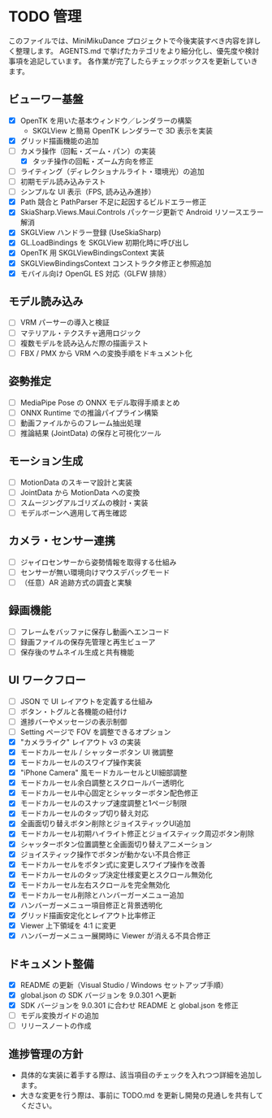 # TODO 管理

このファイルでは、MiniMikuDance プロジェクトで今後実装すべき内容を詳しく整理します。
AGENTS.md で挙げたカテゴリをより細分化し、優先度や検討事項を追記しています。
各作業が完了したらチェックボックスを更新していきます。

## ビューワー基盤
- [x] OpenTK を用いた基本ウィンドウ／レンダラーの構築
   - SKGLView と簡易 OpenTK レンダラーで 3D 表示を実装
- [x] グリッド描画機能の追加
- [ ] カメラ操作（回転・ズーム・パン）の実装
  - [x] タッチ操作の回転・ズーム方向を修正
- [ ] ライティング（ディレクショナルライト・環境光）の追加
- [ ] 初期モデル読み込みテスト
- [ ] シンプルな UI 表示（FPS, 読み込み進捗）
- [x] Path 競合と PathParser 不足に起因するビルドエラー修正
- [x] SkiaSharp.Views.Maui.Controls パッケージ更新で Android リソースエラー解消
- [x] SKGLView ハンドラー登録 (UseSkiaSharp)
- [x] GL.LoadBindings を SKGLView 初期化時に呼び出し
- [x] OpenTK 用 SKGLViewBindingsContext 実装
- [x] SKGLViewBindingsContext コンストラクタ修正と参照追加
- [x] モバイル向け OpenGL ES 対応（GLFW 排除）

## モデル読み込み
- [ ] VRM パーサーの導入と検証
- [ ] マテリアル・テクスチャ適用ロジック
- [ ] 複数モデルを読み込んだ際の描画テスト
- [ ] FBX / PMX から VRM への変換手順をドキュメント化

## 姿勢推定
- [ ] MediaPipe Pose の ONNX モデル取得手順まとめ
- [ ] ONNX Runtime での推論パイプライン構築
- [ ] 動画ファイルからのフレーム抽出処理
- [ ] 推論結果 (JointData) の保存と可視化ツール

## モーション生成
- [ ] MotionData のスキーマ設計と実装
- [ ] JointData から MotionData への変換
- [ ] スムージングアルゴリズムの検討・実装
- [ ] モデルボーンへ適用して再生確認

## カメラ・センサー連携
- [ ] ジャイロセンサーから姿勢情報を取得する仕組み
- [ ] センサーが無い環境向けマウスデバッグモード
- [ ] （任意）AR 追跡方式の調査と実験

## 録画機能
- [ ] フレームをバッファに保存し動画へエンコード
- [ ] 録画ファイルの保存先管理と再生ビューア
- [ ] 保存後のサムネイル生成と共有機能

## UI ワークフロー
- [ ] JSON で UI レイアウトを定義する仕組み
- [ ] ボタン・トグルと各機能の紐付け
- [ ] 進捗バーやメッセージの表示制御
- [ ] Setting ページで FOV を調整できるオプション
- [x] "カメラライク" レイアウト v3 の実装
- [x] モードカルーセル / シャッターボタン UI 微調整
- [x] モードカルーセルのスワイプ操作実装
- [x] "iPhone Camera" 風モードカルーセルとUI細部調整
- [x] モードカルーセル余白調整とスクロールバー透明化
- [x] モードカルーセル中心固定とシャッターボタン配色修正
- [x] モードカルーセルのスナップ速度調整と1ページ制限
- [x] モードカルーセルのタップ切り替え対応
- [x] 全画面切り替えボタン削除とジョイスティックUI追加
- [x] モードカルーセル初期ハイライト修正とジョイスティック周辺ボタン削除
- [x] シャッターボタン位置調整と全画面切り替えアニメーション
- [x] ジョイスティック操作でボタンが動かない不具合修正
- [x] モードカルーセルをボタン式に変更しスワイプ操作を改善
- [x] モードカルーセルのタップ決定仕様変更とスクロール無効化
- [x] モードカルーセル左右スクロールを完全無効化
- [x] モードカルーセル削除とハンバーガーメニュー追加
- [x] ハンバーガーメニュー項目修正と背景透明化
- [x] グリッド描画安定化とレイアウト比率修正
- [x] Viewer 上下領域を 4:1 に変更
- [x] ハンバーガーメニュー展開時に Viewer が消える不具合修正

## ドキュメント整備
- [x] README の更新（Visual Studio / Windows セットアップ手順）
- [x] global.json の SDK バージョンを 9.0.301 へ更新
- [x] SDK バージョンを 9.0.301 に合わせ README と global.json を修正
- [ ] モデル変換ガイドの追加
- [ ] リリースノートの作成

## 進捗管理の方針
- 具体的な実装に着手する際は、該当項目のチェックを入れつつ詳細を追加します。
- 大きな変更を行う際は、事前に TODO.md を更新し開発の見通しを共有してください。
